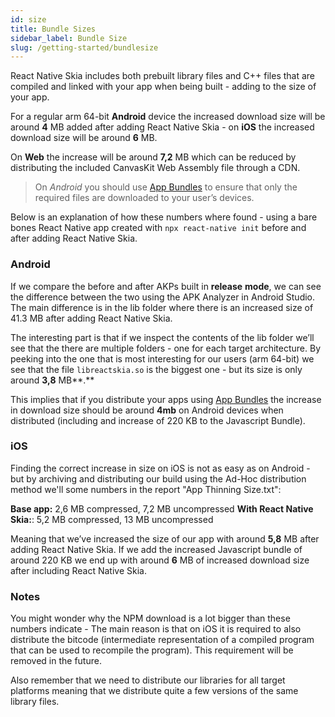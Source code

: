 ```yaml
---
id: size
title: Bundle Sizes
sidebar_label: Bundle Size
slug: /getting-started/bundlesize
---
```


React Native Skia includes both prebuilt library files and C++ files that are compiled and linked with your app when being built - adding to the size of your app.

For a regular arm 64-bit **Android** device the increased download size will be around **4** MB added after adding React Native Skia - on **iOS** the increased download size will be around **6** MB.

On **Web** the increase will be around **7,2** MB which can be reduced by distributing the included CanvasKit Web Assembly file through a CDN.

> On _Android_ you should use [App Bundles](https://developer.android.com/guide/app-bundle) to ensure that only the required files are downloaded to your user’s devices.

Below is an explanation of how these numbers where found - using a bare bones React Native app created with `npx react-native init` before and after adding React Native Skia.

### **Android**

If we compare the before and after AKPs built in **release** **mode**, we can see the difference between the two using the APK Analyzer in Android Studio. The main difference is in the lib folder where there is an increased size of 41.3 MB after adding React Native Skia.

The interesting part is that if we inspect the contents of the lib folder we’ll see that the there are multiple folders - one for each target architecture. By peeking into the one that is most interesting for our users (arm 64-bit) we see that the file `libreactskia.so` is the biggest one - but its size is only around **3,8** MB**.**

This implies that if you distribute your apps using [App Bundles](https://developer.android.com/guide/app-bundle) the increase in download size should be around **4mb** on Android devices when distributed (including and increase of 220 KB to the Javascript Bundle).

### iOS

Finding the correct increase in size on iOS is not as easy as on Android - but by archiving and distributing our build using the Ad-Hoc distribution method we'll some numbers in the report "App Thinning Size.txt":

**Base app:** 2,6 MB compressed, 7,2 MB uncompressed
**With React Native Skia:**: 5,2 MB compressed, 13 MB uncompressed

Meaning that we’ve increased the size of our app with around **5,8** MB after adding React Native Skia. If we add the increased Javascript bundle of around 220 KB we end up with around **6** MB of increased download size after including React Native Skia.

### Notes

You might wonder why the NPM download is a lot bigger than these numbers indicate - The main reason is that on iOS it is required to also distribute the bitcode (intermediate representation of a compiled program that can be used to recompile the program). This requirement will be removed in the future.

Also remember that we need to distribute our libraries for all target platforms meaning that we distribute quite a few versions of the same library files.
